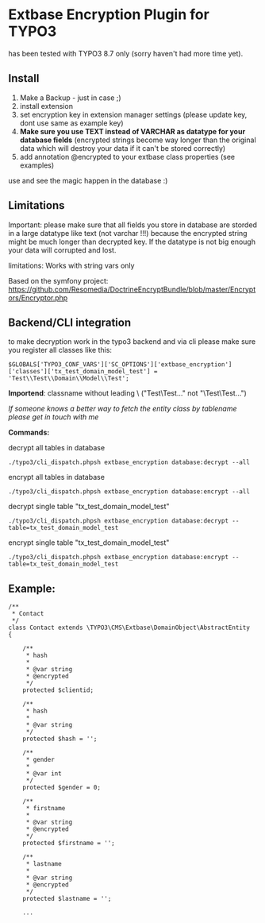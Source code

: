 # Extbase Encryption Plugin for TYPO3

has been tested with TYPO3 8.7 only (sorry haven't had more time yet). 

## Install

1) Make a Backup - just in case ;)
2) install extension
3) set encryption key in extension manager settings (please update key, dont use same as example key)
4) **Make sure you use TEXT instead of VARCHAR as datatype for your database fields** (encrypted strings  become way longer than the original data which will destroy your data if it can't be stored correctly)
5) add annotation @encrypted to your extbase class properties (see examples)
 

use and see the magic happen in the database :)

## Limitations

Important: please make sure that all fields you store in database are storded in a large datatype like text (not varchar !!!) because the encrypted string might be much longer than decrypted key. If the datatype is not big enough your data will corrupted and lost. 

limitations: Works with string vars only

Based on the symfony project: https://github.com/Resomedia/DoctrineEncryptBundle/blob/master/Encryptors/Encryptor.php


## Backend/CLI integration

to make decryption work in the typo3 backend and via cli please make sure you register all classes like this:

```
$GLOBALS['TYPO3_CONF_VARS']['SC_OPTIONS']['extbase_encryption']['classes']['tx_test_domain_model_test'] = 'Test\\Test\\Domain\\Model\\Test'; 
```
**Importend**: classname without leading \\ ("Test\\Test\..." not "\\Test\\Test...")

*If someone knows a better way to fetch the entity class by tablename please get in touch with me*

**Commands:**

decrypt all tables in database 
```
./typo3/cli_dispatch.phpsh extbase_encryption database:decrypt --all 
```

encrypt all tables in database 
```
./typo3/cli_dispatch.phpsh extbase_encryption database:encrypt --all 
```

decrypt single table "tx_test_domain_model_test" 
```
./typo3/cli_dispatch.phpsh extbase_encryption database:decrypt --table=tx_test_domain_model_test 
```
encrypt single table "tx_test_domain_model_test" 
```
./typo3/cli_dispatch.phpsh extbase_encryption database:encrypt --table=tx_test_domain_model_test 
```

## Example:

```
/**
 * Contact
 */
class Contact extends \TYPO3\CMS\Extbase\DomainObject\AbstractEntity
{

	/**
	 * hash
	 *
	 * @var string
	 * @encrypted
	 */
	protected $clientid;

	/**
	 * hash
	 *
	 * @var string
	 */
	protected $hash = '';

	/**
	 * gender
	 *
	 * @var int
	 */
	protected $gender = 0;

	/**
	 * firstname
	 *
	 * @var string
	 * @encrypted
	 */
	protected $firstname = '';

	/**
	 * lastname
	 *
	 * @var string
	 * @encrypted
	 */
	protected $lastname = '';
	
	...
	
```